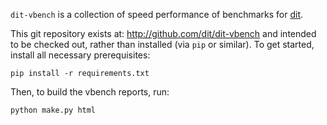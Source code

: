 `dit-vbench` is a collection of speed performance of benchmarks
for [dit](http://dit.io).

This git repository exists at: http://github.com/dit/dit-vbench and intended
to be checked out, rather than installed (via `pip` or similar). To get started, 
install all necessary prerequisites:

    pip install -r requirements.txt

Then, to build the vbench reports, run:

    python make.py html
